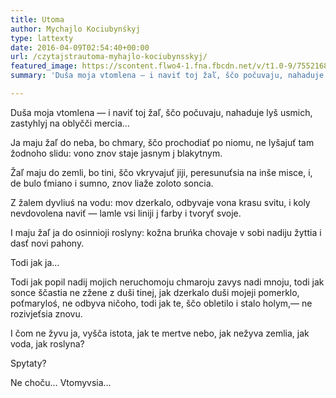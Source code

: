 ```yaml
---
title: Utoma
author: Mychajlo Kociubynśkyj
type: lattexty
date: 2016-04-09T02:54:40+00:00
url: /czytajstrautoma-myhajlo-kociubynsskyj/
featured_image: https://scontent.flwo4-1.fna.fbcdn.net/v/t1.0-9/75521685_2710493105662460_2453079843944792064_n.jpg?_nc_cat=101&_nc_oc=AQkqF7gH_7HtCees6tLBXiVR9LOq_NmrfAIYbhVDHqAqRvn--OFjLpFCAK_OQK2Bi1E&_nc_ht=scontent.flwo4-1.fna&oh=03fe3c0e65a86e0a0b1764c736dd096c&oe=5E596BFB
summary: 'Duša moja vtomlena — i naviť toj žaľ, ščo počuvaju, nahaduje lyš usmich, zastyhlyj na oblyčči mercia… Ja maju žaľ do neba, bo chmary, ščo prochodiať po niomu, ne lyšajuť tam žodnoho slidu: vono znov staje jasnym j blakytnym.'

---
```

Duša moja vtomlena — i naviť toj žaľ, ščo počuvaju, nahaduje lyš usmich, zastyhlyj na oblyčči mercia…

Ja maju žaľ do neba, bo chmary, ščo prochodiať po niomu, ne lyšajuť tam žodnoho slidu: vono znov staje jasnym j blakytnym.

Žaľ maju do zemli, bo tini, ščo vkryvajuť jiji, peresunuťsia na inše misce, i, de bulo ťmiano i sumno, znov liaže zoloto soncia.

Z žalem dyvliuś na vodu: mov dzerkalo, odbyvaje vona krasu svitu, i koly nevdovolena naviť — lamle vsi liniji j farby i tvoryť svoje.

I maju žaľ ja do osinnioji roslyny: kožna bruńka chovaje v sobi nadiju žyttia i dasť novi pahony.

Todi jak ja…

Todi jak popil nadij mojich neruchomoju chmaroju zavys nadi mnoju, todi jak sonce ščastia ne zžene z duši tinej, jak dzerkalo duši mojeji pomerklo, poťmaryloś, ne odbyva ničoho, todi jak te, ščo obletilo i stalo holym,— ne rozivjeťsia znovu.

I čom ne žyvu ja, vyšča istota, jak te mertve nebo, jak nežyva zemlia, jak voda, jak roslyna?

Spytaty?

Ne choču… Vtomyvsia…